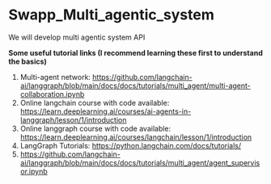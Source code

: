 # Swapp_Multi_agentic_system
We will develop multi agentic system API 

**Some useful tutorial links (I recommend learning these first to understand the basics)**
1. Multi-agent network:
   https://github.com/langchain-ai/langgraph/blob/main/docs/docs/tutorials/multi_agent/multi-agent-collaboration.ipynb
2. Online langchain course with code available:
   https://learn.deeplearning.ai/courses/ai-agents-in-langgraph/lesson/1/introduction
4. Online langgraph course with code available:
   https://learn.deeplearning.ai/courses/langchain/lesson/1/introduction
5. LangGraph Tutorials:
   https://python.langchain.com/docs/tutorials/
6. https://github.com/langchain-ai/langgraph/blob/main/docs/docs/tutorials/multi_agent/agent_supervisor.ipynb
